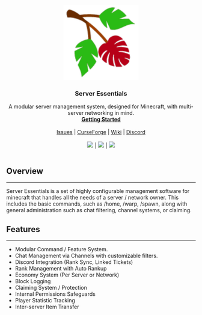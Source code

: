 <p align="center">
  <a href="https://www.curseforge.com/minecraft/mc-mods/server-essentials">
    <img src="https://raw.githubusercontent.com/Wurmcraft/Server-Essentials/dev/Docs/docs/img/favicon.ico" alt="Server Essentials logo" width="200" height="200">
  </a>
</p>

<h3 align="center">Server Essentials</h3>

<p align="center">
  A modular server management system, designed for Minecraft, with multi-server networking in mind.
  <br>
  <a href="https://se-wiki.wurmatron.io/"><strong>Getting Started</strong></a>
  <br>
  <br>
  <a href="https://github.com/Wurmcraft/Server-Essentials/issues">Issues</a>
  |
  <a href="https://www.curseforge.com/minecraft/mc-mods/server-essentials">CurseForge</a>
  |
  <a href="https://se-wiki.wurmatron.io/">Wiki</a>
  |
  <a href="https://discord.gg/n6RFDUc">Discord</a>
  <br>
  <br>
  <a href="https://github.com/Wurmcraft/Server-Essentials/issues"><img src="https://img.shields.io/github/issues/Wurmcraft/server-essentials"></a>
  |
  <a href="https://www.curseforge.com/minecraft/mc-mods/server-essentials"><img src="https://cf.way2muchnoise.eu/author/wurmatron.svg"></a>
  |
  <a href="https://discord.gg/jMHgCAY"><img src="https://img.shields.io/discord/682329834667376730"> </a>
  <br>
  <br>
</p>

## Overview

----

Server Essentials is a set of highly configurable management software for minecraft that handles all the needs of a server / network owner.
This includes the basic commands, such as /home, /warp, /spawn, along with general administration such as chat
filtering, channel systems, or claiming.

## Features

----

- Modular Command / Feature System.
- Chat Management via Channels with customizable filters.
- Discord Integration (Rank Sync, Linked Tickets)
- Rank Management with Auto Rankup
- Economy System (Per Server or Network)
- Block Logging 
- Claiming System / Protection
- Internal Permissions Safeguards
- Player Statistic Tracking
- Inter-server Item Transfer


